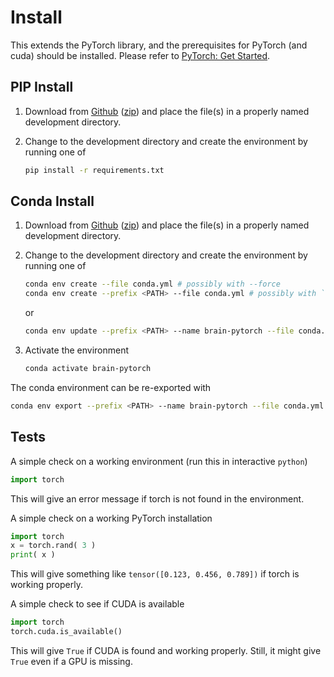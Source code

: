 # Install

This extends the PyTorch library, and the prerequisites for PyTorch (and cuda) should be installed. Please refer to [PyTorch: Get Started](https://pytorch.org/get-started/locally/).

## PIP Install

1. Download from [Github](https://github.com/jeblad/brain-pytorch) ([zip](https://github.com/jeblad/brain-pytorch/archive/master.zip)) and place the file(s) in a properly named development directory.

2. Change to the development directory and create the environment by running one of
	```bash
	pip install -r requirements.txt
	```

## Conda Install

1. Download from [Github](https://github.com/jeblad/brain-pytorch) ([zip](https://github.com/jeblad/brain-pytorch/archive/master.zip)) and place the file(s) in a properly named development directory.

2. Change to the development directory and create the environment by running one of

	```bash
	conda env create --file conda.yml # possibly with --force
	conda env create --prefix <PATH> --file conda.yml # possibly with `<PATH>` like `/home/john/.conda/envs/pytorch`
	```

	or

	```bash
	conda env update --prefix <PATH> --name brain-pytorch --file conda.yml
	```

3. Activate the environment

	```bash
	conda activate brain-pytorch
	```

The conda environment can be re-exported with

```bash
conda env export --prefix <PATH> --name brain-pytorch --file conda.yml
```

## Tests

A simple check on a working environment (run this in interactive `python`)

```Python
import torch
```

This will give an error message if torch is not found in the environment.

A simple check on a working PyTorch installation

```Python
import torch
x = torch.rand( 3 )
print( x )
```

This will give something like `tensor([0.123, 0.456, 0.789])` if torch is working properly.

A simple check to see if CUDA is available

```python
import torch
torch.cuda.is_available()
```

This will give `True` if CUDA is found and working properly. Still, it might give `True` even if a GPU is missing.
